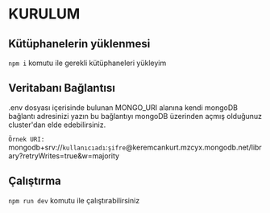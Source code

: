 # KURULUM

## Kütüphanelerin yüklenmesi
`npm i` komutu ile gerekli kütüphaneleri yükleyim

## Veritabanı Bağlantısı
.env dosyası içerisinde bulunan MONGO_URI alanına kendi mongoDB bağlantı adresinizi yazın
bu bağlantıyı mongoDB üzerinden açmış olduğunuz cluster'dan elde edebilirsiniz.

`Örnek URI:` mongodb+srv://`kullanıcıadı`:`şifre`@keremcankurt.mzcyx.mongodb.net/library?retryWrites=true&w=majority

## Çalıştırma

`npm run dev` komutu ile çalıştırabilirsiniz
